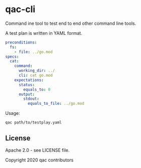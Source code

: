 # qac-cli

Command ine tool to test end to end other command line tools.

A test plan is written in YAML format.

```yaml
preconditions:
  fs:
    - file: ../go.mod
specs:
  cat:
    command:
      working_dir: ../
      cli: cat go.mod
    expectations:
      status:
        equals_to: 0
      output:
        stdout:
          equals_to_file: ../go.mod
```

Usage:

```
qac path/to/testplay.yaml
```

## License

Apache 2.0 - see LICENSE file.

Copyright 2020 qac contributors
